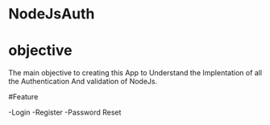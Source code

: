 # NodeJsAuth

# objective 
 The main objective to  creating this App to Understand the
 Implentation of all the Authentication And validation of 
 NodeJs.

 #Feature

 -Login
 -Register
 -Password Reset
